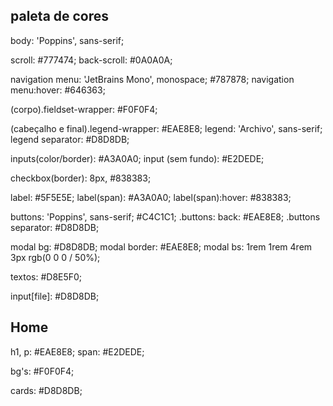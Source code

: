 
## paleta de cores

body: 'Poppins', sans-serif;

scroll: #777474;
back-scroll: #0A0A0A;

navigation menu: 'JetBrains Mono', monospace; #787878;
navigation menu:hover: #646363;

(corpo).fieldset-wrapper: #F0F0F4;

(cabeçalho e final).legend-wrapper: #EAE8E8;
legend: 'Archivo', sans-serif; 
legend separator: #D8D8DB;

inputs(color/border): #A3A0A0;
input (sem fundo): #E2DEDE;

checkbox(border):  8px, #838383;

label: #5F5E5E;
label(span): #A3A0A0;
label(span):hover: #838383;

buttons: 'Poppins', sans-serif; #C4C1C1;
.buttons: back: #EAE8E8;
.buttons separator: #D8D8DB;

modal bg: #D8D8DB; 
modal border: #EAE8E8;
modal bs: 1rem 1rem 4rem 3px rgb(0 0 0 / 50%);

textos: #D8E5F0;

input[file]: #D8D8DB;

## Home

h1, p: #EAE8E8;
span: #E2DEDE;

bg's: #F0F0F4;

cards: #D8D8DB;

